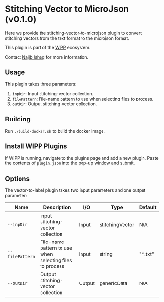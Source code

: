 # Stitching Vector to MicroJson (v0.1.0)

Here we provide the stitching-vector-to-microjson plugin to convert stitching vectors from the text format to the microjson format.

This plugin is part of the [WIPP](https://isg.nist.gov/deepzoomweb/software/wipp) ecosystem.

Contact [Najib Ishaq](mailto:najib.ishaq@nih.gov) for more information.

## Usage

This plugin takes three parameters:

1. `inpDir`: Input stitching-vector collection.
2. `filePattern`: File-name pattern to use when selecting files to process.
3. `outDir`: Output stitching-vector collection.

## Building

Run `./build-docker.sh` to build the docker image.

## Install WIPP Plugins

If WIPP is running, navigate to the plugins page and add a new plugin.
Paste the contents of `plugin.json` into the pop-up window and submit.

## Options

The vector-to-label plugin takes two input parameters and one output parameter:

| Name            | Description                                              | I/O    | Type            | Default |
| --------------- | -------------------------------------------------------- | ------ | --------------- | ------- |
| `--inpDir`      | Input stitching-vector collection                        | Input  | stitchingVector | N/A     |
| `--filePattern` | File-name pattern to use when selecting files to process | Input  | string          | "*.txt" |
| `--outDir`      | Output stitching-vector collection                       | Output | genericData     | N/A     |

